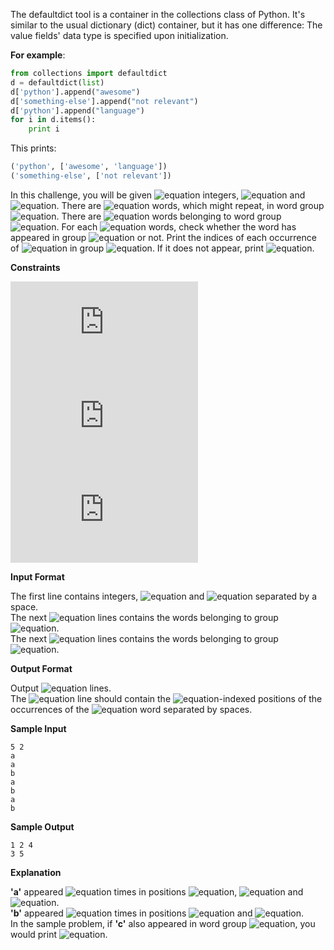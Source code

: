 The defaultdict tool is a container in the collections class of Python. It's similar to the usual dictionary (dict) container, but it has one difference: The value fields' data type is specified upon initialization. 

__For example__:
```python
from collections import defaultdict
d = defaultdict(list)
d['python'].append("awesome")
d['something-else'].append("not relevant")
d['python'].append("language")
for i in d.items():
    print i
```
This prints:
```python
('python', ['awesome', 'language'])
('something-else', ['not relevant'])
```
In this challenge, you will be given ![equation](http://latex.codecogs.com/svg.latex?\inline&space;2) integers, ![equation](http://latex.codecogs.com/svg.latex?\inline&space;n) and ![equation](http://latex.codecogs.com/svg.latex?\inline&space;m). There are ![equation](http://latex.codecogs.com/svg.latex?\inline&space;n) words, which might repeat, in word group ![equation](http://latex.codecogs.com/svg.latex?\inline&space;A). There are ![equation](http://latex.codecogs.com/svg.latex?\inline&space;m) words belonging to word group ![equation](http://latex.codecogs.com/svg.latex?\inline&space;B). For each ![equation](http://latex.codecogs.com/svg.latex?\inline&space;m) words, check whether the word has appeared in group ![equation](http://latex.codecogs.com/svg.latex?\inline&space;A) or not. Print the indices of each occurrence of ![equation](http://latex.codecogs.com/svg.latex?\inline&space;m) in group ![equation](http://latex.codecogs.com/svg.latex?\inline&space;A). If it does not appear, print ![equation](http://latex.codecogs.com/svg.latex?\inline&space;-1).

__Constraints__ 
 
 ![equation](https://latex.codecogs.com/svg.latex?%5Cinline%201%20%5Cleq%20n%20%5Cleq%2010000) <br>
 ![equation](https://latex.codecogs.com/svg.latex?%5Cinline%201%20%5Cleq%20m%20%5Cleq%20100) <br>
 ![equation](https://latex.codecogs.com/svg.latex?%5Cinline%201%20%5Cleq%20length%5C%20of%5C%20each%5C%20word%5C%20in%5C%20the%5C%20input%20%5Cleq%20100)

__Input Format__

The first line contains integers, ![equation](http://latex.codecogs.com/svg.latex?\inline&space;n) and ![equation](http://latex.codecogs.com/svg.latex?\inline&space;m) separated by a space. <br>
The next ![equation](http://latex.codecogs.com/svg.latex?\inline&space;n) lines contains the words belonging to group ![equation](http://latex.codecogs.com/svg.latex?\inline&space;A). <br>
The next ![equation](http://latex.codecogs.com/svg.latex?\inline&space;m) lines contains the words belonging to group ![equation](http://latex.codecogs.com/svg.latex?\inline&space;B).

__Output Format__

Output ![equation](http://latex.codecogs.com/svg.latex?\inline&space;m) lines. <br>
The ![equation](http://latex.codecogs.com/svg.latex?\inline&space;i^{th}) line should contain the ![equation](http://latex.codecogs.com/svg.latex?\inline&space;1)-indexed positions of the occurrences of the ![equation](http://latex.codecogs.com/svg.latex?\inline&space;i^{th}) word separated by spaces.

__Sample Input__
```commandline
5 2
a
a
b
a
b
a
b
```
__Sample Output__
```commandline
1 2 4
3 5
```
__Explanation__

__'a'__ appeared ![equation](http://latex.codecogs.com/svg.latex?\inline&space;3) times in positions ![equation](http://latex.codecogs.com/svg.latex?\inline&space;1), ![equation](http://latex.codecogs.com/svg.latex?\inline&space;2) and ![equation](http://latex.codecogs.com/svg.latex?\inline&space;4). <br>
__'b'__ appeared ![equation](http://latex.codecogs.com/svg.latex?\inline&space;2) times in positions ![equation](http://latex.codecogs.com/svg.latex?\inline&space;3) and ![equation](http://latex.codecogs.com/svg.latex?\inline&space;5). <br>
In the sample problem, if __'c'__ also appeared in word group ![equation](http://latex.codecogs.com/svg.latex?\inline&space;B), you would print ![equation](http://latex.codecogs.com/svg.latex?\inline&space;-1).